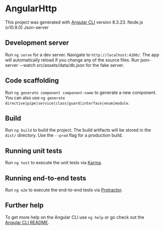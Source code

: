 # AngularHttp

This project was generated with [Angular CLI](https://github.com/angular/angular-cli) version 8.3.23.
Node.js (v10.9.0)
Json-server

## Development server

Run `ng serve` for a dev server. Navigate to `http://localhost:4200/`. The app will automatically reload if you change any of the source files.
Run json-server --watch src/assets/data/db.json for the fake server.


## Code scaffolding

Run `ng generate component component-name` to generate a new component. You can also use `ng generate directive|pipe|service|class|guard|interface|enum|module`.

## Build

Run `ng build` to build the project. The build artifacts will be stored in the `dist/` directory. Use the `--prod` flag for a production build.

## Running unit tests

Run `ng test` to execute the unit tests via [Karma](https://karma-runner.github.io).

## Running end-to-end tests

Run `ng e2e` to execute the end-to-end tests via [Protractor](http://www.protractortest.org/).

## Further help

To get more help on the Angular CLI use `ng help` or go check out the [Angular CLI README](https://github.com/angular/angular-cli/blob/master/README.md).
